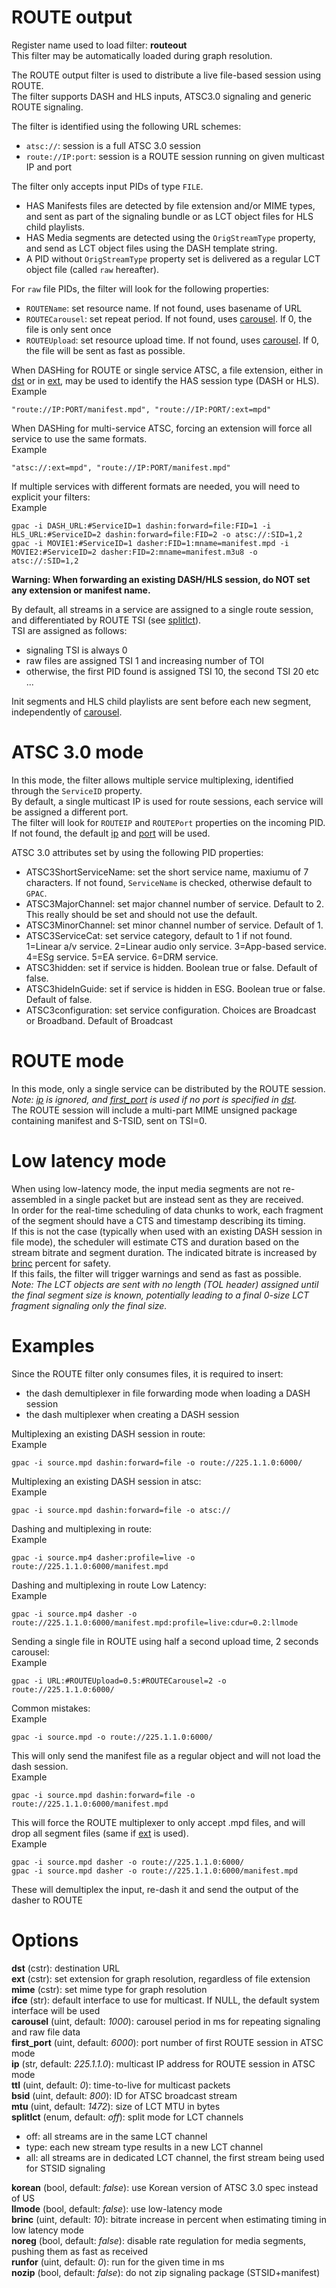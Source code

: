 <!-- automatically generated - do not edit, patch gpac/applications/gpac/gpac.c -->

# ROUTE output  
  
Register name used to load filter: __routeout__  
This filter may be automatically loaded during graph resolution.  
  
The ROUTE output filter is used to distribute a live file-based session using ROUTE.  
The filter supports DASH and HLS inputs, ATSC3.0 signaling and generic ROUTE signaling.  
  
The filter is identified using the following URL schemes:  
* `atsc://`: session is a full ATSC 3.0 session  
* `route://IP:port`: session is a ROUTE session running on given multicast IP and port  
  
The filter only accepts input PIDs of type `FILE`.  
- HAS Manifests files are detected by file extension and/or MIME types, and sent as part of the signaling bundle or as LCT object files for HLS child playlists.  
- HAS Media segments are detected using the `OrigStreamType` property, and send as LCT object files using the DASH template string.  
- A PID without `OrigStreamType` property set is delivered as a regular LCT object file (called `raw` hereafter).  
    
For `raw` file PIDs, the filter will look for the following properties:  
* `ROUTEName`: set resource name. If not found, uses basename of URL  
* `ROUTECarousel`: set repeat period. If not found, uses [carousel](#carousel). If 0, the file is only sent once  
* `ROUTEUpload`: set resource upload time. If not found, uses [carousel](#carousel). If 0, the file will be sent as fast as possible.  
  
When DASHing for ROUTE or single service ATSC, a file extension, either in [dst](#dst) or in [ext](#ext), may be used to identify the HAS session type (DASH or HLS).  
Example
```
"route://IP:PORT/manifest.mpd", "route://IP:PORT/:ext=mpd"
```  
  
When DASHing for multi-service ATSC, forcing an extension will force all service to use the same formats.  
Example
```
"atsc://:ext=mpd", "route://IP:PORT/manifest.mpd"
```  
If multiple services with different formats are needed, you will need to explicit your filters:  
Example
```
gpac -i DASH_URL:#ServiceID=1 dashin:forward=file:FID=1 -i HLS_URL:#ServiceID=2 dashin:forward=file:FID=2 -o atsc://:SID=1,2  
gpac -i MOVIE1:#ServiceID=1 dasher:FID=1:mname=manifest.mpd -i MOVIE2:#ServiceID=2 dasher:FID=2:mname=manifest.m3u8 -o atsc://:SID=1,2
```  
  
__Warning: When forwarding an existing DASH/HLS session, do NOT set any extension or manifest name.__  
  
By default, all streams in a service are assigned to a single route session, and differentiated by ROUTE TSI (see [splitlct](#splitlct)).  
TSI are assigned as follows:  
- signaling TSI is always 0  
- raw files are assigned TSI 1 and increasing number of TOI  
- otherwise, the first PID found is assigned TSI 10, the second TSI 20 etc ...  
  
Init segments and HLS child playlists are sent before each new segment, independently of [carousel](#carousel).  

# ATSC 3.0 mode  
  
In this mode, the filter allows multiple service multiplexing, identified through the `ServiceID` property.  
By default, a single multicast IP is used for route sessions, each service will be assigned a different port.  
The filter will look for `ROUTEIP` and `ROUTEPort` properties on the incoming PID. If not found, the default [ip](#ip) and [port](#port) will be used.  
  
ATSC 3.0 attributes set by using the following PID properties:  
* ATSC3ShortServiceName: set the short service name, maxiumu of 7 characters.  If not found, `ServiceName` is checked, otherwise default to `GPAC`.  
* ATSC3MajorChannel: set major channel number of service. Default to 2.  This really should be set and should not use the default.  
* ATSC3MinorChannel: set minor channel number of service. Default of 1.  
* ATSC3ServiceCat: set service category, default to 1 if not found. 1=Linear a/v service. 2=Linear audio only service. 3=App-based service. 4=ESg service. 5=EA service. 6=DRM service.  
* ATSC3hidden: set if service is hidden.  Boolean true or false. Default of false.  
* ATSC3hideInGuide: set if service is hidden in ESG.  Boolean true or false. Default of false.  
* ATSC3configuration: set service configuration.  Choices are Broadcast or Broadband.  Default of Broadcast  
  
# ROUTE mode  
  
In this mode, only a single service can be distributed by the ROUTE session.  
_Note: [ip](#ip) is ignored, and [first_port](#first_port) is used if no port is specified in [dst](#dst)._  
The ROUTE session will include a multi-part MIME unsigned package containing manifest and S-TSID, sent on TSI=0.  
  
# Low latency mode  
  
When using low-latency mode, the input media segments are not re-assembled in a single packet but are instead sent as they are received.  
In order for the real-time scheduling of data chunks to work, each fragment of the segment should have a CTS and timestamp describing its timing.  
If this is not the case (typically when used with an existing DASH session in file mode), the scheduler will estimate CTS and duration based on the stream bitrate and segment duration. The indicated bitrate is increased by [brinc](#brinc) percent for safety.  
If this fails, the filter will trigger warnings and send as fast as possible.  
_Note: The LCT objects are sent with no length (TOL header) assigned until the final segment size is known, potentially leading to a final 0-size LCT fragment signaling only the final size._  
  
# Examples  
  
Since the ROUTE filter only consumes files, it is required to insert:  
- the dash demultiplexer in file forwarding mode when loading a DASH session  
- the dash multiplexer when creating a DASH session  
  
Multiplexing an existing DASH session in route:  
Example
```
gpac -i source.mpd dashin:forward=file -o route://225.1.1.0:6000/
```  
Multiplexing an existing DASH session in atsc:  
Example
```
gpac -i source.mpd dashin:forward=file -o atsc://
```  
Dashing and multiplexing in route:  
Example
```
gpac -i source.mp4 dasher:profile=live -o route://225.1.1.0:6000/manifest.mpd
```  
Dashing and multiplexing in route Low Latency:  
Example
```
gpac -i source.mp4 dasher -o route://225.1.1.0:6000/manifest.mpd:profile=live:cdur=0.2:llmode
```  
  
Sending a single file in ROUTE using half a second upload time, 2 seconds carousel:  
Example
```
gpac -i URL:#ROUTEUpload=0.5:#ROUTECarousel=2 -o route://225.1.1.0:6000/
```  
  
Common mistakes:  
Example
```
gpac -i source.mpd -o route://225.1.1.0:6000/
```  
This will only send the manifest file as a regular object and will not load the dash session.  
Example
```
gpac -i source.mpd dashin:forward=file -o route://225.1.1.0:6000/manifest.mpd
```  
This will force the ROUTE multiplexer to only accept .mpd files, and will drop all segment files (same if [ext](#ext) is used).  
Example
```
gpac -i source.mpd dasher -o route://225.1.1.0:6000/  
gpac -i source.mpd dasher -o route://225.1.1.0:6000/manifest.mpd
```  
These will demultiplex the input, re-dash it and send the output of the dasher to ROUTE  
  

# Options    
  
<a id="dst">__dst__</a> (cstr): destination URL  
<a id="ext">__ext__</a> (cstr): set extension for graph resolution, regardless of file extension  
<a id="mime">__mime__</a> (cstr): set mime type for graph resolution  
<a id="ifce">__ifce__</a> (str): default interface to use for multicast. If NULL, the default system interface will be used  
<a id="carousel">__carousel__</a> (uint, default: _1000_): carousel period in ms for repeating signaling and raw file data  
<a id="first_port">__first_port__</a> (uint, default: _6000_): port number of first ROUTE session in ATSC mode  
<a id="ip">__ip__</a> (str, default: _225.1.1.0_): multicast IP address for ROUTE session in ATSC mode  
<a id="ttl">__ttl__</a> (uint, default: _0_): time-to-live for multicast packets  
<a id="bsid">__bsid__</a> (uint, default: _800_): ID for ATSC broadcast stream  
<a id="mtu">__mtu__</a> (uint, default: _1472_): size of LCT MTU in bytes  
<a id="splitlct">__splitlct__</a> (enum, default: _off_): split mode for LCT channels  
* off: all streams are in the same LCT channel  
* type: each new stream type results in a new LCT channel  
* all: all streams are in dedicated LCT channel, the first stream being used for STSID signaling  
  
<a id="korean">__korean__</a> (bool, default: _false_): use Korean version of ATSC 3.0 spec instead of US  
<a id="llmode">__llmode__</a> (bool, default: _false_): use low-latency mode  
<a id="brinc">__brinc__</a> (uint, default: _10_): bitrate increase in percent when estimating timing in low latency mode  
<a id="noreg">__noreg__</a> (bool, default: _false_): disable rate regulation for media segments, pushing them as fast as received  
<a id="runfor">__runfor__</a> (uint, default: _0_): run for the given time in ms  
<a id="nozip">__nozip__</a> (bool, default: _false_): do not zip signaling package (STSID+manifest)  
  
